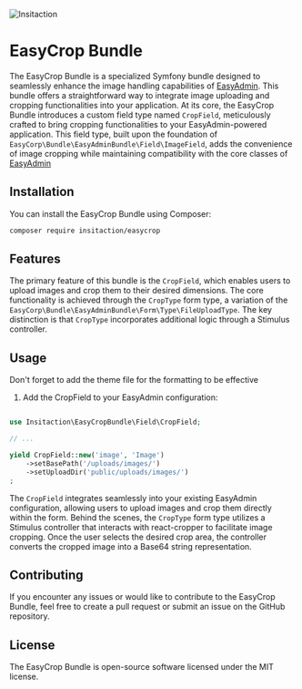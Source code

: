 ![Insitaction](https://www.insitaction.com/wp-content/uploads/2021/03/cropped-signature.png)

# EasyCrop Bundle

The EasyCrop Bundle is a specialized Symfony bundle designed to seamlessly enhance the image handling capabilities of [EasyAdmin](https://github.com/EasyCorp/EasyAdminBundle). This bundle offers a straightforward way to integrate image uploading and cropping functionalities into your application. At its core, the EasyCrop Bundle introduces a custom field type named `CropField`, meticulously crafted to bring cropping functionalities to your EasyAdmin-powered application. This field type, built upon the foundation of `EasyCorp\Bundle\EasyAdminBundle\Field\ImageField`, adds the convenience of image cropping while maintaining compatibility with the core classes of [EasyAdmin](https://github.com/EasyCorp/EasyAdminBundle)
## Installation

You can install the EasyCrop Bundle using Composer:

```bash
composer require insitaction/easycrop
```

## Features

The primary feature of this bundle is the `CropField`, which enables users to upload images and crop them to their desired dimensions. The core functionality is achieved through the `CropType` form type, a variation of the `EasyCorp\Bundle\EasyAdminBundle\Form\Type\FileUploadType`. The key distinction is that `CropType` incorporates additional logic through a Stimulus controller.

## Usage

Don't forget to add the theme file for the formatting to be effective

1. Add the CropField to your EasyAdmin configuration:

```php

use Insitaction\EasyCropBundle\Field\CropField;

// ...

yield CropField::new('image', 'Image')
    ->setBasePath('/uploads/images/')
    ->setUploadDir('public/uploads/images/')
;
```

The `CropField` integrates seamlessly into your existing EasyAdmin configuration, allowing users to upload images and crop them directly within the form.
Behind the scenes, the `CropType` form type utilizes a Stimulus controller that interacts with react-cropper to facilitate image cropping. Once the user selects the desired crop area, the controller converts the cropped image into a Base64 string representation.

## Contributing

If you encounter any issues or would like to contribute to the EasyCrop Bundle, feel free to create a pull request or submit an issue on the GitHub repository.

## License

The EasyCrop Bundle is open-source software licensed under the MIT license.

